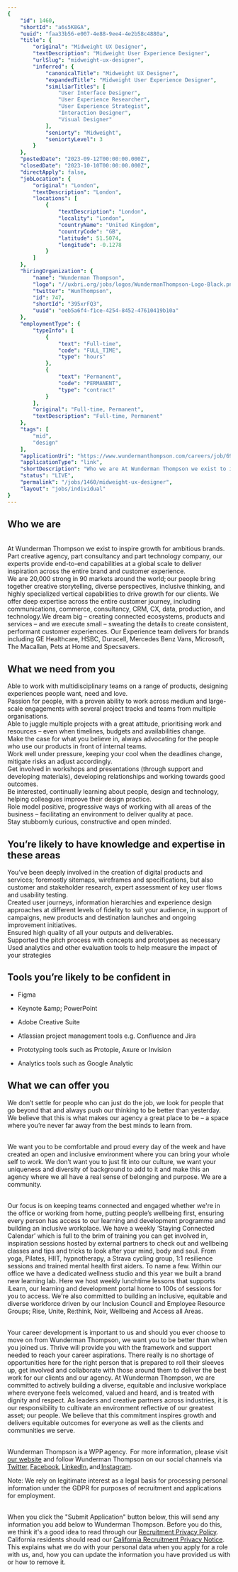 ```yaml
---
{
	"id": 1460,
	"shortId": "a6s5K8GA",
	"uuid": "faa33b56-e007-4e88-9ee4-4e2b58c4880a",
	"title": {
		"original": "Midweight UX Designer",
		"textDescription": "Midweight User Experience Designer",
		"urlSlug": "midweight-ux-designer",
		"inferred": {
			"canonicalTitle": "Midweight UX Designer",
			"expandedTitle": "Midweight User Experience Designer",
			"similiarTitles": [
				"User Interface Designer",
				"User Experience Researcher",
				"User Experience Strategist",
				"Interaction Designer",
				"Visual Designer"
			],
			"seniorty": "Midweight",
			"seniortyLevel": 3
		}
	},
	"postedDate": "2023-09-12T00:00:00.000Z",
	"closedDate": "2023-10-10T00:00:00.000Z",
	"directApply": false,
	"jobLocation": {
		"original": "London",
		"textDescription": "London",
		"locations": [
			{
				"textDescription": "London",
				"locality": "London",
				"countryName": "United Kingdom",
				"countryCode": "GB",
				"latitude": 51.5074,
				"longitude": -0.1278
			}
		]
	},
	"hiringOrganization": {
		"name": "Wunderman Thompson",
		"logo": "//uxbri.org/jobs/logos/WundermanThompson-Logo-Black.png",
		"twitter": "WunThompson",
		"id": 747,
		"shortId": "395xrFQ3",
		"uuid": "eeb5a6f4-f1ce-4254-8452-47610419b10a"
	},
	"employmentType": {
		"typeInfo": [
			{
				"text": "Full-time",
				"code": "FULL_TIME",
				"type": "hours"
			},
			{
				"text": "Permanent",
				"code": "PERMANENT",
				"type": "contract"
			}
		],
		"original": "Full-time, Permanent",
		"textDescription": "Full-time, Permanent"
	},
	"tags": [
		"mid",
		"design"
	],
	"applicationUri": "https://www.wundermanthompson.com/careers/job/6921868002-gb-midweight-ux-designer?gh_jid=6921868002",
	"applicationType": "link",
	"shortDescription": "Who we are At Wunderman Thompson we exist to inspire growth for ambitious brands. Part creative agency, part consultancy and part technology company, our experts provide end-to-end-- capabilities at",
	"status": "LIVE",
	"permalink": "/jobs/1460/midweight-ux-designer",
	"layout": "jobs/individual"
}
---
```

<h2>Who we are</h2><p><br>At Wunderman Thompson we exist to inspire growth for ambitious brands. Part creative agency, part consultancy and part technology company, our experts provide end-to-end capabilities at a global scale to deliver inspiration across the entire brand and customer experience.<br>We are 20,000 strong in 90 markets around the world; our people bring together creative storytelling, diverse perspectives, inclusive thinking, and highly specialized vertical capabilities to drive growth for our clients. We offer deep expertise across the entire customer journey, including communications, commerce, consultancy, CRM, CX, data, production, and technology.We dream big – creating connected ecosystems, products and services – and we execute small – sweating the details to create consistent, performant customer experiences. Our Experience team delivers for brands including GE Healthcare, HSBC, Duracell, Mercedes Benz Vans, Microsoft, The Macallan, Pets at Home and Specsavers.</p><h2>What we need from you</h2><p>Able to work with multidisciplinary teams on a range of products, designing experiences people want, need and love.<br>Passion for people, with a proven ability to work across medium and large-scale engagements with several project tracks and teams from multiple organisations.<br>Able to juggle multiple projects with a great attitude, prioritising work and resources – even when timelines, budgets and availabilities change.<br>Make the case for what you believe in, always advocating for the people who use our products in front of internal teams.<br>Work well under pressure, keeping your cool when the deadlines change, mitigate risks an adjust accordingly.<br>Get involved in workshops and presentations (through support and developing materials), developing relationships and working towards good outcomes.<br>Be interested, continually learning about people, design and technology, helping colleagues improve their design practice.<br>Role model positive, progressive ways of working with all areas of the business – facilitating an environment to deliver quality at pace.<br>Stay stubbornly curious, constructive and open minded.</p><h2>You’re likely to have knowledge and expertise in these areas</h2><p>You’ve been deeply involved in the creation of digital products and services; foremostly sitemaps, wireframes and specifications, but also customer and stakeholder research, expert assessment of key user flows and usability testing.<br>Created user journeys, information hierarchies and experience design approaches at different levels of fidelity to suit your audience, in support of campaigns, new products and destination launches and ongoing improvement initiatives.<br>Ensured high quality of all your outputs and deliverables.<br>Supported the pitch process with concepts and prototypes as necessary<br>Used analytics and other evaluation tools to help measure the impact of your strategies</p><h2>Tools you’re likely to be confident in</h2><ul><li><p>Figma</p></li><li><p>Keynote &amp;amp; PowerPoint</p></li><li><p>Adobe Creative Suite</p></li><li><p>Atlassian project management tools e.g. Confluence and Jira</p></li><li><p>Prototyping tools such as Protopie, Axure or Invision</p></li><li><p>Analytics tools such as Google Analytic</p></li></ul><h2>What we can offer you</h2><p>We don’t settle for people who can just do the job, we look for people that go beyond that and always push our thinking to be better than yesterday. We believe that this is what makes our agency a great place to be – a space where you’re never far away from the best minds to learn from.</p><p><br>We want you to be comfortable and proud every day of the week and have created an open and inclusive environment where you can bring your whole self to work. We don’t want you to just fit into our culture, we want your uniqueness and diversity of background to add to it and make this an agency where we all have a real sense of belonging and purpose. We are a community.</p><p><br>Our focus is on keeping teams connected and engaged whether we're in the office or working from home, putting people’s wellbeing first, ensuring every person has access to our learning and development programme and building an inclusive workplace. We have a weekly ‘Staying Connected Calendar’ which is full to the brim of training you can get involved in, inspiration sessions hosted by external partners to check out and wellbeing classes and tips and tricks to look after your mind, body and soul. From yoga, Pilates, HIIT, hypnotherapy, a Strava cycling group, 1:1 resilience sessions and trained mental health first aiders. To name a few. Within our office we have a dedicated wellness studio and this year we built a brand new learning lab. Here we host weekly lunchtime lessons that supports iLearn, our learning and development portal home to 100s of sessions for you to access. We're also committed to building an inclusive, equitable and diverse workforce driven by our Inclusion Council and Employee Resource Groups; Rise, Unite, Re:think, Noir, Wellbeing and Access all Areas.</p><p><br>Your career development is important to us and should you ever choose to move on from Wunderman Thompson, we want you to be better than when you joined us. Thrive will provide you with the framework and support needed to reach your career aspirations. There really is no shortage of opportunities here for the right person that is prepared to roll their sleeves up, get involved and collaborate with those around them to deliver the best work for our clients and our agency. At Wunderman Thompson, we are committed to actively building a diverse, equitable and inclusive workplace where everyone feels welcomed, valued and heard, and is treated with dignity and respect. As leaders and creative partners across industries, it is our responsibility to cultivate an environment reflective of our greatest asset; our people. We believe that this commitment inspires growth and delivers equitable outcomes for everyone as well as the clients and communities we serve.</p><p><br>Wunderman Thompson is a WPP agency.  For more information, please visit <a target="_blank" rel="noopener noreferrer nofollow" href="http://www.wundermanthompson.com/">our website</a> and follow Wunderman Thompson on our social channels via <a target="_blank" rel="noopener noreferrer nofollow" href="https://twitter.com/WunThompson?ref_src=twsrc%5Egoogle%7Ctwcamp%5Eserp%7Ctwgr%5Eauthor">Twitter,</a> <a target="_blank" rel="noopener noreferrer nofollow" href="https://www.facebook.com/WundermanThompson/">Facebook</a>, <a target="_blank" rel="noopener noreferrer nofollow" href="https://www.linkedin.com/company/wunderman-thompson/">LinkedIn</a>, and<a target="_blank" rel="noopener noreferrer nofollow" href="https://www.instagram.com/wunthompson/?hl=en"> Instagram</a>. <br></p><p>Note: We rely on legitimate interest as a legal basis for processing personal information under the GDPR for purposes of recruitment and applications for employment.</p><p><br>When you click the "Submit Application" button below, this will send any information you add below to Wunderman Thompson. Before you do this, we think it's a good idea to read through our <a target="_blank" rel="noopener noreferrer nofollow" href="https://www.wundermanthompson.com/recruitment-privacy-policy">Recruitment Privacy Policy</a>. California residents should read our <a target="_blank" rel="noopener noreferrer nofollow" href="https://www.wundermanthompson.com/california-recruitment-privacy-notice">California Recruitment Privacy Notice</a>. This explains what we do with your personal data when you apply for a role with us, and, how you can update the information you have provided us with or how to remove it.</p>
